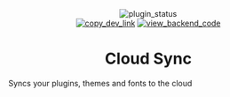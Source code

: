 <!--
    * This file was autogenerated, do not modify it directly
    * https://github.com/nexpid/BunnyPlugins/tree/feat/improve-workspace/scripts/build/modules/readmes.ts
-->

<div align="center">
<img alt="plugin_status" src="https://img.shields.io/badge/plugin_status-finished-a6da95?style=for-the-badge&labelColor=24273a" />
<br/>
<a href="https://dev.bunny.nexpid.xyz/cloud-sync"><img alt="copy_dev_link" src="https://img.shields.io/badge/copy_dev_link-1e2030?style=for-the-badge" /></a>
<a href="https://github.com/nexpid/VendettaCloudSync"><img alt="view_backend_code" src="https://img.shields.io/badge/view_backend_code-494d64?style=for-the-badge" /></a>
</div>

<h1 align="center">Cloud Sync</h1>

Syncs your plugins, themes and fonts to the cloud
